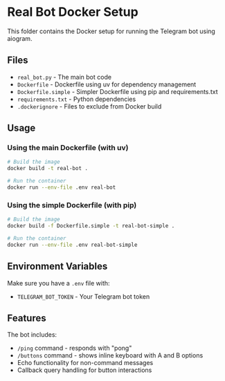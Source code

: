 # Real Bot Docker Setup

This folder contains the Docker setup for running the Telegram bot using aiogram.

## Files

- `real_bot.py` - The main bot code
- `Dockerfile` - Dockerfile using uv for dependency management
- `Dockerfile.simple` - Simpler Dockerfile using pip and requirements.txt
- `requirements.txt` - Python dependencies
- `.dockerignore` - Files to exclude from Docker build

## Usage

### Using the main Dockerfile (with uv)

```bash
# Build the image
docker build -t real-bot .

# Run the container
docker run --env-file .env real-bot
```

### Using the simple Dockerfile (with pip)

```bash
# Build the image
docker build -f Dockerfile.simple -t real-bot-simple .

# Run the container
docker run --env-file .env real-bot-simple
```

## Environment Variables

Make sure you have a `.env` file with:
- `TELEGRAM_BOT_TOKEN` - Your Telegram bot token

## Features

The bot includes:
- `/ping` command - responds with "pong"
- `/buttons` command - shows inline keyboard with A and B options
- Echo functionality for non-command messages
- Callback query handling for button interactions 